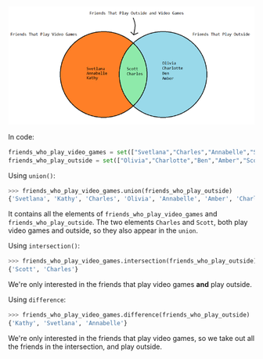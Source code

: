 ![understanding-set](understanding-sets.png)

In code:
```python
friends_who_play_video_games = set(["Svetlana","Charles","Annabelle","Scott","Kathy"])
friends_who_play_outside = set(["Olivia","Charlotte","Ben","Amber","Scott","Charles"])
```

Using <code>union()</code>:
```python
>>> friends_who_play_video_games.union(friends_who_play_outside)
{'Svetlana', 'Kathy', 'Charles', 'Olivia', 'Annabelle', 'Amber', 'Charlotte', 'Ben', 'Scott'}
```
It contains all the elements of <code>friends_who_play_video_games</code> and <code>friends_who_play_outside</code>. The two elements <code>Charles</code> and <code>Scott</code>, both play video games and outside, so they also appear in the <code>union</code>.

Using <code>intersection()</code>:
```python
>>> friends_who_play_video_games.intersection(friends_who_play_outside)
{'Scott', 'Charles'}
```

We're only interested in the friends that play video games **and** play outside.

Using <code>difference</code>:
```python
>>> friends_who_play_video_games.difference(friends_who_play_outside)
{'Kathy', 'Svetlana', 'Annabelle'}
```

We're only interested in the friends that play video games, so we take out all the friends in the intersection, and play outside.
